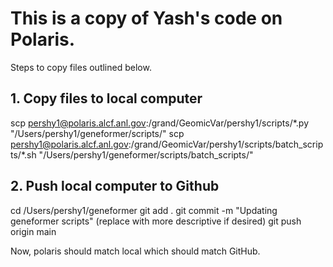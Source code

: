 # This is a copy of Yash's code on Polaris.

Steps to copy files outlined below.

## 1. Copy files to local computer
scp pershy1@polaris.alcf.anl.gov:/grand/GeomicVar/pershy1/scripts/\*.py "/Users/pershy1/geneformer/scripts/"
scp pershy1@polaris.alcf.anl.gov:/grand/GeomicVar/pershy1/scripts/batch_scripts/\*.sh "/Users/pershy1/geneformer/scripts/batch_scripts/"

## 2. Push local computer to Github
cd /Users/pershy1/geneformer
git add .
git commit -m "Updating geneformer scripts" (replace with more descriptive if desired)
git push origin main

Now, polaris should match local which should match GitHub.
